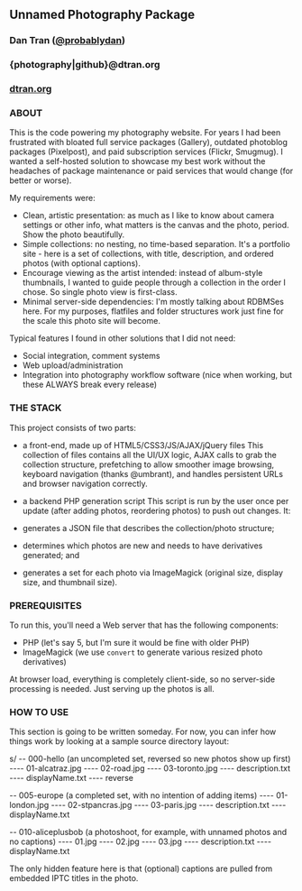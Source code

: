 ## Unnamed Photography Package
### Dan Tran ([@probablydan](https://twitter.com/probablydan))
### {photography|github}@dtran.org
### [dtran.org](http://dtran.org/)

### ABOUT

This is the code powering my photography website. For years I had been frustrated with bloated full service packages (Gallery), outdated photoblog packages (Pixelpost), and paid subscription services (Flickr, Smugmug). I wanted a self-hosted solution to showcase my best work without the headaches of package maintenance or paid services that would change (for better or worse).

My requirements were:

- Clean, artistic presentation: as much as I like to know about camera settings or other info, what matters is the canvas and the photo, period. Show the photo beautifully.
- Simple collections: no nesting, no time-based separation. It's a portfolio site - here is a set of collections, with title, description, and ordered photos (with optional captions).
- Encourage viewing as the artist intended: instead of album-style thumbnails, I wanted to guide people through a collection in the order I chose. So single photo view is first-class.
- Minimal server-side dependencies: I'm mostly talking about RDBMSes here. For my purposes, flatfiles and folder structures work just fine for the scale this photo site will become.

Typical features I found in other solutions that I did not need:

- Social integration, comment systems
- Web upload/administration
- Integration into photography workflow software (nice when working, but these ALWAYS break every release)


### THE STACK

This project consists of two parts:

- a front-end, made up of HTML5/CSS3/JS/AJAX/jQuery files
This collection of files contains all the UI/UX logic, AJAX calls to grab the collection structure, prefetching to allow smoother image browsing, keyboard navigation (thanks @umbrant), and handles persistent URLs and browser navigation correctly.

- a backend PHP generation script
This script is run by the user once per update (after adding photos, reordering photos) to push out changes. It:
- generates a JSON file that describes the collection/photo structure;
- determines which photos are new and needs to have derivatives generated; and
- generates a set for each photo via ImageMagick (original size, display size, and thumbnail size).


### PREREQUISITES

To run this, you'll need a Web server that has the following components:

- PHP (let's say 5, but I'm sure it would be fine with older PHP)
- ImageMagick (we use `convert` to generate various resized photo derivatives)

At browser load, everything is completely client-side, so no server-side processing is needed. Just serving up the photos is all.


### HOW TO USE

This section is going to be written someday. For now, you can infer how things work by looking at a sample source directory layout:

s/
-- 000-hello (an uncompleted set, reversed so new photos show up first)
---- 01-alcatraz.jpg
---- 02-road.jpg
---- 03-toronto.jpg
---- description.txt
---- displayName.txt
---- reverse

-- 005-europe (a completed set, with no intention of adding items)
---- 01-london.jpg
---- 02-stpancras.jpg
---- 03-paris.jpg
---- description.txt
---- displayName.txt

-- 010-aliceplusbob (a photoshoot, for example, with unnamed photos and no captions)
---- 01.jpg
---- 02.jpg
---- 03.jpg
---- description.txt
---- displayName.txt

The only hidden feature here is that (optional) captions are pulled from embedded IPTC titles in the photo.